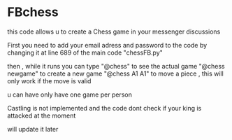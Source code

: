 # FBchess
this code allows u to create a Chess game in your messenger discussions

First you need to add your email adress and password to the code by changing it at line 689 of the main code "chessFB.py"

then , while it runs you can type "@chess" to see the actual game
                                  "@chess newgame" to create a new game
                                  "@chess A1 A1" to move a piece , this will only work if the move is valid

u can have only have one game per person 

Castling is not implemented and the code dont check if your king is attacked at the moment

will update it later
